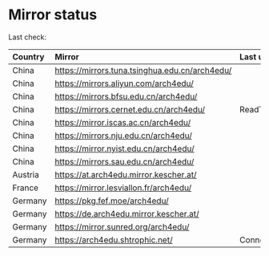 <script src="./time.js"></script>
# Mirror status
Last check: <script type="text/javascript">localize(1759369780.9796946);</script>

|Country|Mirror|Last update|
|:------|:-----|:----------|
|China|https://mirrors.tuna.tsinghua.edu.cn/arch4edu/|<script type="text/javascript">localize(1759344303);</script>|
|China|https://mirrors.aliyun.com/arch4edu/|<script type="text/javascript">localize(1759344303);</script>|
|China|https://mirrors.bfsu.edu.cn/arch4edu/|<script type="text/javascript">localize(1759344303);</script>|
|China|https://mirrors.cernet.edu.cn/arch4edu/|ReadTimeout|
|China|https://mirror.iscas.ac.cn/arch4edu/|<script type="text/javascript">localize(1759344303);</script>|
|China|https://mirrors.nju.edu.cn/arch4edu/|<script type="text/javascript">localize(1759257716);</script>|
|China|https://mirror.nyist.edu.cn/arch4edu/|<script type="text/javascript">localize(1759301264);</script>|
|China|https://mirrors.sau.edu.cn/arch4edu/|<script type="text/javascript">localize(1756795646);</script>|
|Austria|https://at.arch4edu.mirror.kescher.at/|<script type="text/javascript">localize(1759344303);</script>|
|France|https://mirror.lesviallon.fr/arch4edu/|<script type="text/javascript">localize(1756709288);</script>|
|Germany|https://pkg.fef.moe/arch4edu/|<script type="text/javascript">localize(1759344303);</script>|
|Germany|https://de.arch4edu.mirror.kescher.at/|<script type="text/javascript">localize(1759344303);</script>|
|Germany|https://mirror.sunred.org/arch4edu/|<script type="text/javascript">localize(1759344303);</script>|
|Germany|https://arch4edu.shtrophic.net/|ConnectionError|

<script src="./tablefilter/tablefilter.js"></script>
<script src="./table.js"></script>